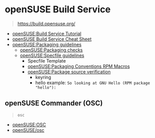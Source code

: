 # openSUSE Build Service

> https://build.opensuse.org/

- [openSUSE:Build Service Tutorial](https://en.opensuse.org/openSUSE:Build_Service_Tutorial)
- [openSUSE Build Service Cheat Sheet](https://en.opensuse.org/images/d/df/Obs-cheat-sheet.pdf)
- [openSUSE:Packaging guidelines](https://en.opensuse.org/openSUSE:Packaging_guidelines)
  - [openSUSE:Packaging checks](https://en.opensuse.org/openSUSE:Packaging_checks)
  - [openSUSE:Specfile guidelines](https://en.opensuse.org/openSUSE:Specfile_guidelines)
    - Specfile Template
    - [openSUSE:Packaging Conventions RPM Macros](https://en.opensuse.org/openSUSE:Packaging_Conventions_RPM_Macros)
    - [openSUSE:Package source verification](https://en.opensuse.org/openSUSE:Package_source_verification)
      - keyring
      - hello example: `So looking at GNU Hello (RPM package "hello"):`

## openSUSE Commander (OSC)

> `osc`

- [openSUSE:OSC](https://en.opensuse.org/openSUSE:OSC)
- [openSUSE/osc](https://github.com/openSUSE/osc)


